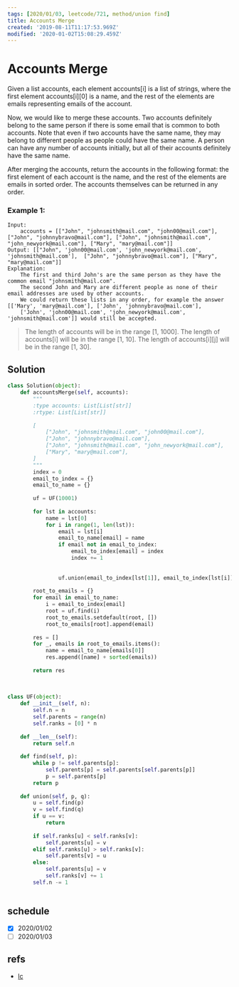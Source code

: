 ```yaml
---
tags: [2020/01/03, leetcode/721, method/union find]
title: Accounts Merge
created: '2019-08-11T11:17:53.969Z'
modified: '2020-01-02T15:08:29.459Z'
---
```


# Accounts Merge

Given a list accounts, each element accounts[i] is a list of strings, where the first element accounts[i][0] is a name, and the rest of the elements are emails representing emails of the account.

Now, we would like to merge these accounts. Two accounts definitely belong to the same person if there is some email that is common to both accounts. Note that even if two accounts have the same name, they may belong to different people as people could have the same name. A person can have any number of accounts initially, but all of their accounts definitely have the same name.

After merging the accounts, return the accounts in the following format: the first element of each account is the name, and the rest of the elements are emails in sorted order. The accounts themselves can be returned in any order.

### Example 1:

```
Input:
    accounts = [["John", "johnsmith@mail.com", "john00@mail.com"], ["John", "johnnybravo@mail.com"], ["John", "johnsmith@mail.com", "john_newyork@mail.com"], ["Mary", "mary@mail.com"]]
Output: [["John", 'john00@mail.com', 'john_newyork@mail.com', 'johnsmith@mail.com'],  ["John", "johnnybravo@mail.com"], ["Mary", "mary@mail.com"]]
Explanation:
    The first and third John's are the same person as they have the common email "johnsmith@mail.com".
    The second John and Mary are different people as none of their email addresses are used by other accounts.
    We could return these lists in any order, for example the answer [['Mary', 'mary@mail.com'], ['John', 'johnnybravo@mail.com'],
    ['John', 'john00@mail.com', 'john_newyork@mail.com', 'johnsmith@mail.com']] would still be accepted.
```

> The length of accounts will be in the range [1, 1000].
> The length of accounts[i] will be in the range [1, 10].
> The length of accounts[i][j] will be in the range [1, 30].

## Solution

```python
class Solution(object):
    def accountsMerge(self, accounts):
        """
        :type accounts: List[List[str]]
        :rtype: List[List[str]]
        
        [
            ["John", "johnsmith@mail.com", "john00@mail.com"], 
            ["John", "johnnybravo@mail.com"], 
            ["John", "johnsmith@mail.com", "john_newyork@mail.com"], 
            ["Mary", "mary@mail.com"],
        ]
        """
        index = 0
        email_to_index = {}
        email_to_name = {}
        
        uf = UF(10001)
        
        for lst in accounts:
            name = lst[0]
            for i in range(1, len(lst)):
                email = lst[i]
                email_to_name[email] = name
                if email not in email_to_index:
                    email_to_index[email] = index
                    index += 1
                    
                
                uf.union(email_to_index[lst[1]], email_to_index[lst[i]])
                    
        root_to_emails = {}
        for email in email_to_name:
            i = email_to_index[email]
            root = uf.find(i)
            root_to_emails.setdefault(root, [])
            root_to_emails[root].append(email)
        
        res = []
        for _, emails in root_to_emails.items():
            name = email_to_name[emails[0]]
            res.append([name] + sorted(emails))
        
        return res
        
        
        
class UF(object):
    def __init__(self, n):
        self.n = n
        self.parents = range(n)
        self.ranks = [0] * n
    
    def __len__(self):
        return self.n
    
    def find(self, p):
        while p != self.parents[p]:
            self.parents[p] = self.parents[self.parents[p]]
            p = self.parents[p]
        return p
    
    def union(self, p, q):
        u = self.find(p)
        v = self.find(q)
        if u == v:
            return
        
        if self.ranks[u] < self.ranks[v]:
            self.parents[u] = v
        elif self.ranks[u] > self.ranks[v]:
            self.parents[v] = u
        else:
            self.parents[u] = v
            self.ranks[v] += 1
        self.n -= 1
        
```

## schedule

* [x] 2020/01/02
* [ ] 2020/01/03

## refs

* [lc](https://leetcode.com/problems/accounts-merge/)
